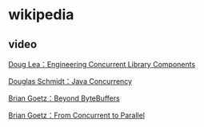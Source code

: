 # wikipedia

## video

[Doug Lea：Engineering Concurrent Library Components](https://www.youtube.com/watch?v=sq0MX3fHkro)

[Douglas Schmidt：Java Concurrency](https://www.youtube.com/c/DouglasSchmidt/playlists)

[Brian Goetz：Beyond ByteBuffers](https://www.youtube.com/watch?v=iwSCtxMbBLI&t=713s)

[Brian Goetz：From Concurrent to Parallel](https://www.youtube.com/watch?v=tjnGtDbU8l8)